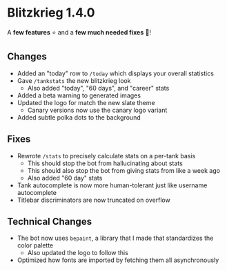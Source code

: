# Blitzkrieg 1.4.0

A **few features** :star: and a **few much needed fixes** :wrench:!

## Changes

- Added an "today" row to `/today` which displays your overall statistics
- Gave `/tankstats` the new blitzkrieg look
  - Also added "today", "60 days", and "career" stats
- Added a beta warning to generated images
- Updated the logo for match the new slate theme
  - Canary versions now use the canary logo variant
- Added subtle polka dots to the background

## Fixes

- Rewrote `/stats` to precisely calculate stats on a per-tank basis
  - This should stop the bot from hallucinating about stats
  - This should also stop the bot from giving stats from like a week ago
  - Also added "60 day" stats
- Tank autocomplete is now more human-tolerant just like username autocomplete
- Titlebar discriminators are now truncated on overflow

## Technical Changes

- The bot now uses `bepaint`, a library that I made that standardizes the color palette
  - Also updated the logo to follow this
- Optimized how fonts are imported by fetching them all asynchronously
